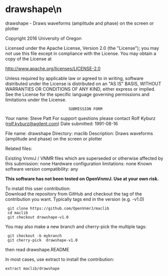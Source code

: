# drawshape\n
 drawshape - Draws waveforms (amplitude and phase) on the screen or plotter

 Copyright 2016 University of Oregon

 Licensed under the Apache License, Version 2.0 (the "License");
 you may not use this file except in compliance with the License.
 You may obtain a copy of the License at

   http://www.apache.org/licenses/LICENSE-2.0

 Unless required by applicable law or agreed to in writing, software
 distributed under the License is distributed on an "AS IS" BASIS,
 WITHOUT WARRANTIES OR CONDITIONS OF ANY KIND, either express or implied.
 See the License for the specific language governing permissions and
 limitations under the License.

                                SUBMISSION FORM

Your name:              Steve Patt
                        For support questions please contact
                                Rolf Kyburz (rolf.kyburz@agilent.com)
Date submitted:         1991-08-16

File name:              drawshape
Directory:              maclib
Description:    Draws waveforms (amplitude and phase) on the screen or plotter

Related files:

Existing VnmrJ / VNMR files which are superseded or
otherwise affected by this submission:  none
Hardware configuration limitations:     none
Known software version compatibility:   any

**This software has not been tested on OpenVnmrJ. Use at your own risk.**

To install this user contribution:  
Download the repository from GitHub and checkout the tag of the contribution you want.
Typically tags end in the version (e.g. -v1.0)

     git clone https://github.com/OpenVnmrJ/maclib  
     cd maclib  
     git checkout drawshape-v1.0


You may also make a new branch and cherry-pick the multiple tags:  

     git checkout -b mybranch
     git cherry-pick  drawshape-v1.0

then read drawshape.README   

In most cases, use extract to install the contribution:  

    extract maclib/drawshape